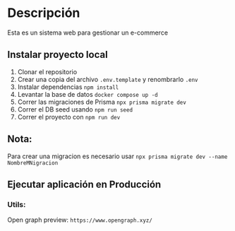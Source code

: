 # Descripción

Esta es un sistema web para gestionar un e-commerce

## Instalar proyecto local

1. Clonar el repositorio
2. Crear una copia del archivo `.env.template` y renombrarlo `.env`
3. Instalar dependencias `npm install`
4. Levantar la base de datos `docker compose up -d`
5. Correr las migraciones de Prisma `npx prisma migrate dev`
6. Correr el DB seed usando `npm run seed`
7. Correr el proyecto con `npm run dev`

## Nota:

Para crear una migracion es necesario usar `npx prisma migrate dev --name NombreMNigracion`

## Ejecutar aplicación en Producción

### Utils:

Open graph preview:
`https://www.opengraph.xyz/`
